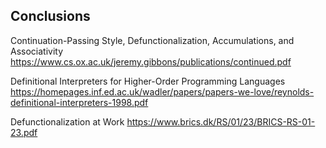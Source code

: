 ## Conclusions

Continuation-Passing Style, Defunctionalization, Accumulations, and Associativity
https://www.cs.ox.ac.uk/jeremy.gibbons/publications/continued.pdf

Definitional Interpreters for Higher-Order Programming Languages
https://homepages.inf.ed.ac.uk/wadler/papers/papers-we-love/reynolds-definitional-interpreters-1998.pdf

Defunctionalization at Work
https://www.brics.dk/RS/01/23/BRICS-RS-01-23.pdf
